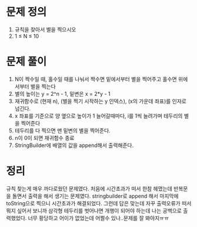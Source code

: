 # 문제 정의

1. 규칙을 찾아서 별을 찍으시오
2. 1 ≤ N ≤ 10

# 문제 풀이

1. N이 짝수일 때, 홀수일 때를 나눠서 짝수면 밑에서부터 별을 찍어주고 홀수면 위에서부터 별을 찍는다
2. 별의 높이는 y = 2^n - 1, 밑변은 x = 2*y - 1
3. 재귀함수로 (현재 n), (별을 찍기 시작하는 y 인덱스), (x의 가운데 좌표)를 인자로 넘긴다.
4. x 좌표를 기준으로 양 옆으로 높이가 1 늘어갈때마다, i를 1씩 늘려가며 테두리의 별을 찍어준다
5. 테두리를 다 찍으면 맨 밑변의 별을 찍어준다.
6. n이 0이 되면 재귀함수 종료
7. StringBuilder에 배열의 값을 append해서 출력해준다.

# 정리

규칙 찾는게 매우 까다로웠던 문제였다. 처음에 시간초과가 떠서 한참 헤맸는데 반복문을 돌면서 출력을 해서 생기는 문제였다. stringbuilder로 append 해서 마지막에 toString으로 찍으니 시간초과가 해결되었다. 그런데 답은 맞는데 자꾸 출력오류가 떠서 뭐지 싶어서 보니까 삼각형 테두리를 벗어나면 개행이 되어야 하는데 나는 공백으로 출력했었다. 너무 황당하고 어이가 없었는데 어쩔수 있나..문제를 잘 봐야지ㅠㅠ